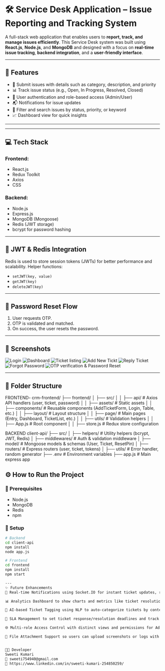 # 🛠️ Service Desk Application – Issue Reporting and Tracking System

A full-stack web application that enables users to **report, track, and manage issues efficiently**. This Service Desk system was built using **React.js**, **Node.js**, and **MongoDB** and designed with a focus on **real-time issue tracking**, **backend integration**, and a **user-friendly interface**.

---

## 🚀 Features

- 📝 Submit issues with details such as category, description, and priority
- 📊 Track issue status (e.g., Open, In Progress, Resolved, Closed)
- 👥 User authentication and role-based access (Admin/User)
- 📬 Notifications for issue updates
- 🔎 Filter and search issues by status, priority, or keyword
- 📈 Dashboard view for quick insights

---


---

## 💻 Tech Stack

### Frontend:
- React.js
- Redux Toolkit
- Axios
- CSS

### Backend:
- Node.js
- Express.js
- MongoDB (Mongoose)
- Redis (JWT storage)
- bcrypt for password hashing

---

## 🔑 JWT & Redis Integration

Redis is used to store session tokens (JWTs) for better performance and scalability. Helper functions:
- `setJWT(key, value)`
- `getJWT(key)`
- `deleteJWT(key)`

---

## 🔄 Password Reset Flow
1. User requests OTP.
2. OTP is validated and matched.
3. On success, the user resets the password.

---


## 📸 Screenshots
![Login](https://github.com/user-attachments/assets/b4b6c623-56f3-4158-a908-c5b1247c838d)
![Dashboard](https://github.com/user-attachments/assets/712b99fc-d7e8-449d-b46d-7eee9db136c3)
![Ticket listing](https://github.com/user-attachments/assets/8f4b47ca-332c-4777-b9e5-bea03034d55b)
![Add New Tickt](https://github.com/user-attachments/assets/23ad0924-51c5-4115-9ee3-2724cd4e04de)
![Reply Ticket](https://github.com/user-attachments/assets/c8e5527a-65a7-4de7-9693-fdd170493ce5)
![Forgot Password](https://github.com/user-attachments/assets/44da07db-ba70-4201-b16b-4c0cc4f5c948)
![OTP verification & Password Reset](https://github.com/user-attachments/assets/de339bea-5c8d-4592-95e1-54de83debc21)


---

## 📂 Folder Structure
FRONTEND-
crm-frontend/
├── frontend/
│ ├── src/
│ │ ├── api/ # Axios API handlers (user, ticket, password)
│ │ ├── assets/ # Static assets
│ │ ├── components/ # Reusable components (AddTicketForm, Login, Table, etc.)
│ │ ├── layout/ # Layout structure
│ │ ├── page/ # Main pages (Entry, Dashboard, TicketList, etc.)
│ │ ├── utils/ # Validation helpers
│ │ ├── App.js # Root component
│ │ ├── store.js # Redux store configuration


BACKEND
client-api/
├── src/
│ ├── helpers/ # Utility helpers (bcrypt, JWT, Redis)
│ ├── middlewares/ # Auth & validation middleware
│ ├── model/ # Mongoose models & schemas (User, Ticket, ResetPin)
│ ├── routers/ # Express routers (user, ticket, tokens)
│ ├── utils/ # Error handler, random generator
├── .env # Environment variables
├── app.js # Main express app



## ⚙️ How to Run the Project

### 🧩 Prerequisites
- Node.js
- MongoDB
- Redis
- npm

### 🔧 Setup

```bash
# Backend
cd client-api
npm install
node app.js

# Frontend
cd frontend
npm install
npm start

---
✨ Future Enhancements
🔔 Real-time Notifications using Socket.IO for instant ticket updates, replies, and escalations.

📊 Analytics Dashboard to show charts and metrics like ticket resolution time, ticket count by category, and user activity.

🧠 AI-based Ticket Tagging using NLP to auto-categorize tickets by content.

🎯 SLA Management to set ticket response/resolution deadlines and track SLA violations.

🌐 Multi-role Access Control with distinct views and permissions for Admin, Staff, and Users.

📁 File Attachment Support so users can upload screenshots or logs with their issue.


👩‍💻 Developer
Sweeti Kumari
📧 sweeti754940@gmail.com
🔗 https://www.linkedin.com/in/sweeti-kumari-254850259/
